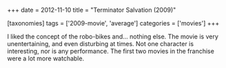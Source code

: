 +++
date = 2012-11-10
title = "Terminator Salvation (2009)"

[taxonomies]
tags = ['2009-movie', 'average']
categories = ['movies']
+++

I liked the concept of the robo-bikes and\... nothing else. The movie is
very unentertaining, and even disturbing at times. Not one character is
interesting, nor is any performance. The first two movies in the
franchise were a lot more watchable.
